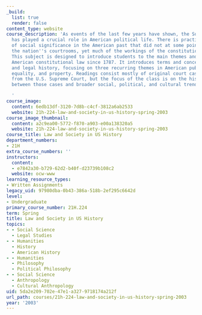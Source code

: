 ```yaml
---
_build:
  list: true
  render: false
content_type: website
course_description: 'As events of the last few years have shown, the Supreme Court
  has played a crucial role in American political life. There is practically no issue
  of social significance in the American past that did not at some point end up in
  the nation''s courtrooms, yet much of the workings of the constitution remain obscure.
  This subject is designed to introduce students to the main themes and events of
  American constitutional law since 1787. It introduces terms and concepts of law
  and legal history, focusing on three recurring themes in American public life: liberty,
  equality, and property. Readings consist mostly of original court cases, especially
  from the U.S. Supreme Court, but the focus of the class is on the historical connections
  between those cases and broader social, political, and cultural trends.

  '
course_image:
  content: 6edb13df-3120-7d8b-c4cf-3812a6ab2533
  website: 21h-224-law-and-society-in-us-history-spring-2003
course_image_thumbnail:
  content: a2c9ea00-5772-f870-a903-e00a138320a5
  website: 21h-224-law-and-society-in-us-history-spring-2003
course_title: Law and Society in US History
department_numbers:
- 21H
extra_course_numbers: ''
instructors:
  content:
  - e7842a30-b729-62d2-b40f-d23739b108c2
  website: ocw-www
learning_resource_types:
- Written Assignments
legacy_uid: 97980dba-0b43-386a-518b-2ef295c6642d
level:
- Undergraduate
primary_course_number: 21H.224
term: Spring
title: Law and Society in US History
topics:
- - Social Science
  - Legal Studies
- - Humanities
  - History
  - American History
- - Humanities
  - Philosophy
  - Political Philosophy
- - Social Science
  - Anthropology
  - Cultural Anthropology
uid: 5da2e209-702e-47e1-a327-9718174a212f
url_path: courses/21h-224-law-and-society-in-us-history-spring-2003
year: '2003'
---
```

